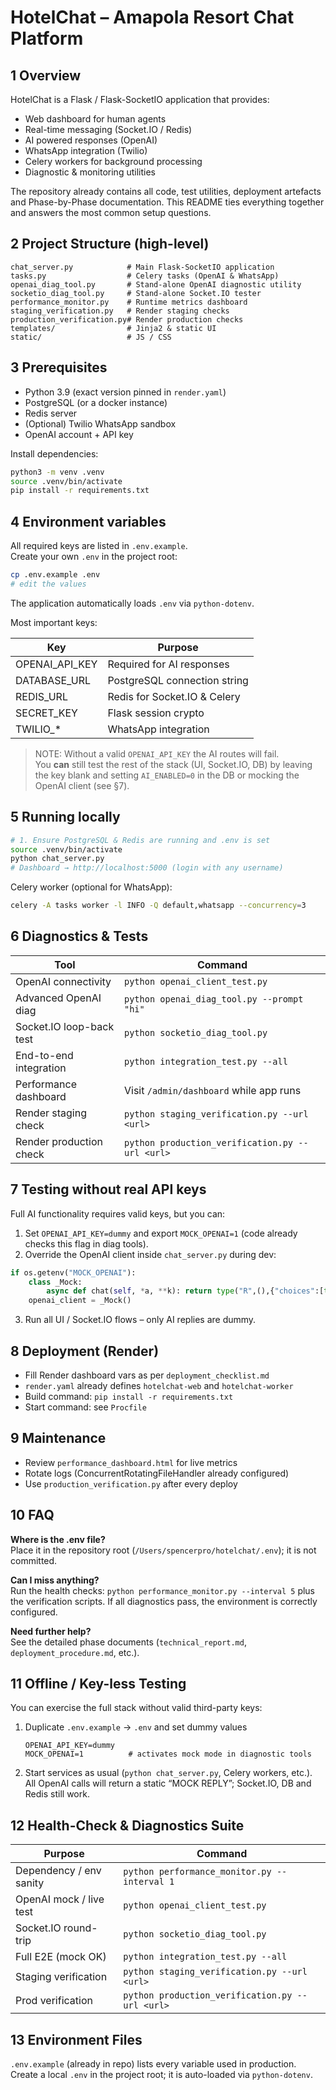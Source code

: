 # HotelChat – Amapola Resort Chat Platform

## 1  Overview
HotelChat is a Flask / Flask-SocketIO application that provides:
- Web dashboard for human agents
- Real-time messaging (Socket.IO / Redis)
- AI powered responses (OpenAI)
- WhatsApp integration (Twilio)
- Celery workers for background processing
- Diagnostic & monitoring utilities

The repository already contains all code, test utilities, deployment artefacts and Phase-by-Phase documentation.  This README ties everything together and answers the most common setup questions.

## 2  Project Structure (high-level)
```
chat_server.py            # Main Flask-SocketIO application
tasks.py                  # Celery tasks (OpenAI & WhatsApp)
openai_diag_tool.py       # Stand-alone OpenAI diagnostic utility
socketio_diag_tool.py     # Stand-alone Socket.IO tester
performance_monitor.py    # Runtime metrics dashboard
staging_verification.py   # Render staging checks
production_verification.py# Render production checks
templates/                # Jinja2 & static UI
static/                   # JS / CSS
```

## 3  Prerequisites
- Python 3.9 (exact version pinned in `render.yaml`)
- PostgreSQL (or a docker instance)  
- Redis server  
- (Optional) Twilio WhatsApp sandbox  
- OpenAI account + API key

Install dependencies:

```bash
python3 -m venv .venv
source .venv/bin/activate
pip install -r requirements.txt
```

## 4  Environment variables
All required keys are listed in `.env.example`.  
Create your own `.env` in the project root:

```bash
cp .env.example .env
# edit the values
```

The application automatically loads `.env` via `python-dotenv`.

Most important keys:

| Key                  | Purpose                         |
|----------------------|---------------------------------|
| OPENAI_API_KEY       | Required for AI responses       |
| DATABASE_URL         | PostgreSQL connection string    |
| REDIS_URL            | Redis for Socket.IO & Celery    |
| SECRET_KEY           | Flask session crypto            |
| TWILIO_*             | WhatsApp integration            |

> NOTE: Without a valid `OPENAI_API_KEY` the AI routes will fail.  
> You **can** still test the rest of the stack (UI, Socket.IO, DB) by leaving the key blank and setting `AI_ENABLED=0` in the DB or mocking the OpenAI client (see §7).

## 5  Running locally
```bash
# 1. Ensure PostgreSQL & Redis are running and .env is set
source .venv/bin/activate
python chat_server.py
# Dashboard → http://localhost:5000 (login with any username)
```

Celery worker (optional for WhatsApp):
```bash
celery -A tasks worker -l INFO -Q default,whatsapp --concurrency=3
```

## 6  Diagnostics & Tests
| Tool                       | Command                                   |
|----------------------------|-------------------------------------------|
| OpenAI connectivity        | `python openai_client_test.py`            |
| Advanced OpenAI diag       | `python openai_diag_tool.py --prompt "hi"`|
| Socket.IO loop-back test   | `python socketio_diag_tool.py`            |
| End-to-end integration     | `python integration_test.py --all`        |
| Performance dashboard      | Visit `/admin/dashboard` while app runs   |
| Render staging check       | `python staging_verification.py --url <url>`|
| Render production check    | `python production_verification.py --url <url>`|

## 7  Testing without real API keys
Full AI functionality requires valid keys, but you can:
1. Set `OPENAI_API_KEY=dummy` and export `MOCK_OPENAI=1` (code already checks this flag in diag tools).  
2. Override the OpenAI client inside `chat_server.py` during dev:

```python
if os.getenv("MOCK_OPENAI"):
    class _Mock:
        async def chat(self, *a, **k): return type("R",(),{"choices":[type("C",(),{"message":type("M",(),{"content":"MOCK REPLY"})})]})
    openai_client = _Mock()
```

3. Run all UI / Socket.IO flows – only AI replies are dummy.

## 8  Deployment (Render)
- Fill Render dashboard vars as per `deployment_checklist.md`
- `render.yaml` already defines `hotelchat-web` and `hotelchat-worker`
- Build command: `pip install -r requirements.txt`
- Start command: see `Procfile`

## 9  Maintenance
- Review `performance_dashboard.html` for live metrics
- Rotate logs (ConcurrentRotatingFileHandler already configured)
- Use `production_verification.py` after every deploy

## 10  FAQ
**Where is the .env file?**  
Place it in the repository root (`/Users/spencerpro/hotelchat/.env`); it is not committed.

**Can I miss anything?**  
Run the health checks: `python performance_monitor.py --interval 5` plus the verification scripts.  If all diagnostics pass, the environment is correctly configured.

**Need further help?**  
See the detailed phase documents (`technical_report.md`, `deployment_procedure.md`, etc.).

## 11  Offline / Key-less Testing
You can exercise the full stack without valid third-party keys:

1. Duplicate `.env.example` → `.env` and set dummy values  
   ```
   OPENAI_API_KEY=dummy
   MOCK_OPENAI=1          # activates mock mode in diagnostic tools
   ```
2. Start services as usual (`python chat_server.py`, Celery workers, etc.).  
   All OpenAI calls will return a static “MOCK REPLY”; Socket.IO, DB and Redis still work.

## 12  Health-Check & Diagnostics Suite
| Purpose | Command |
|---------|---------|
| Dependency / env sanity | `python performance_monitor.py --interval 1` |
| OpenAI mock / live test | `python openai_client_test.py` |
| Socket.IO round-trip    | `python socketio_diag_tool.py` |
| Full E2E (mock OK)      | `python integration_test.py --all` |
| Staging verification    | `python staging_verification.py --url <url>` |
| Prod verification       | `python production_verification.py --url <url>` |

## 13  Environment Files
`.env.example` (already in repo) lists every variable used in production.  
Create a local `.env` in the project root; it is auto-loaded via `python-dotenv`.
